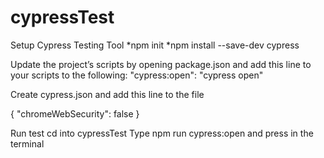 # cypressTest

Setup Cypress Testing Tool
*npm init
*npm install --save-dev cypress

Update the project’s scripts by opening package.json and add this line to your scripts to the following:
"cypress:open": "cypress open"

Create cypress.json and add this line to the file

{ "chromeWebSecurity": false }

Run test
cd into cypressTest
Type npm run cypress:open and press in the terminal






